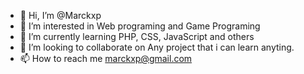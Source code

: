- 👋 Hi, I’m @Marckxp
- 👀 I’m interested in Web programing and Game Programing
- 🌱 I’m currently learning PHP, CSS, JavaScript and others
- 💞️ I’m looking to collaborate on Any project that i can learn anyting.
- 📫 How to reach me marckxp@gmail.com

<!---
Marckxp/Marckxp is a ✨ special ✨ repository because its `README.md` (this file) appears on your GitHub profile.
You can click the Preview link to take a look at your changes.
--->
